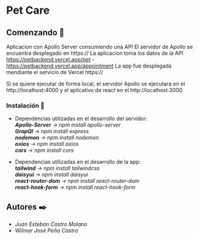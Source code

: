 # Pet Care

## Comenzando 🚀
Aplicacion con Apollo Server consumiendo una API 
El servidor de Apollo se encuentra desplegado en https://
La aplicacion toma los datos de la API https://petbackend.vercel.app/pet - https://petbackend.vercel.app/appointment
La app fue desplegada mendiante el servicio de Vercel https://

Si se quiere ejecutar de forma local, el servidor Apollo se ejecutara en el http://localhost:4000 y el aplicativo de react en el http://localhost:3000

### Instalación 🔧
* Dependencias utilizadas en el desarrollo del servidor:<br>
  ***Apollo-Server** -> npm install apollo-server*<br>
  ***GrapQl** -> npm install express*<br>
  ***nodemon** -> npm install nodemon*<br>
  ***axios** -> npm install axios*<br>
  ***cors** -> npm install cors*<br>

* Dependencias utilizadas en el desarrollo de la app:<br>
  ***tailwind** -> npm install tailwindcss*<br>
  ***daisyui** -> npm install daisyui*<br>
  ***react-router-dom** -> npm install react-router-dom*<br>
  ***react-hook-form** -> npm install react-hook-form*<br>

## Autores ✒️

* *Juan Esteban Castro Molano*    
* *Wilmar José Peña Castro* 
